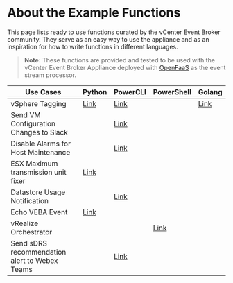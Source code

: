 # About the Example Functions

This page lists ready to use functions curated by the vCenter Event Broker community. They serve as an easy way to use the appliance and as an inspiration for how to write functions in different languages.

> **Note:** These functions are provided and tested to be used with the vCenter Event Broker Appliance deployed with [OpenFaaS](../DESIGN.md#components) as the event stream processor. 

| Use Cases | Python | PowerCLI | PowerShell | Golang |
|---|---|---|---|---|
| vSphere Tagging | [Link](python/tagging) | [Link](powercli/tagging) | | [Link](go/tagging) |
| Send VM Configuration Changes to Slack | | [Link](powercli/hwchange-slack) | | |
| Disable Alarms for Host Maintenance | | [Link](powercli/hostmaint-alarms) | | |
| ESX Maximum transmission unit fixer | [Link](python/esx-mtu-fixer) | | | |
| Datastore Usage Notification | | [Link](powercli/datastore-usage-email) | | |
| Echo VEBA Event | [Link](python/echo)| | |
| vRealize Orchestrator | | | [Link](powershell/vro) | |
| Send sDRS recommendation alert to Webex Teams | | [Link](powercli/sdrs-recommendation-webexteams) | | |
